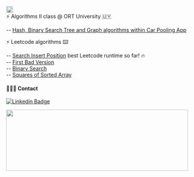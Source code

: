 <img height="18"  src="https://img.shields.io/badge/Code%20Lab%20-%20%236d95ed?style=plastic">
<br>
  ⚡  Algorithms II class @ ORT University 🇺🇾 <br>
  
  -- [Hash, Binary Search Tree and Graph algorithms within Car Pooling App](https://github.com/algoritmosii/CarPoolingApp)<br>

     
  ⚡  Leetcode algorithms  ⌨️
  
  -- [Search Insert Position](https://github.com/tchnorider/leetcode_problems/blob/main/src/SearchInsertPosition.java) best Leetcode runtime so far! 🔥 <br>
  -- [First Bad Version](https://github.com/tchnorider/leetcode_problems/blob/main/src/FirstBadVersion.java)<br>
  -- [Binary Search](https://github.com/tchnorider/leetcode_problems/blob/main/src/BinarySearch.java)<br>
  -- [Squares of Sorted Array](https://github.com/tchnorider/leetcode_problems/blob/main/src/SquaresOfSortedArray.java)<br>

 #### 👩🏻‍💻 Contact
 
 [![Linkedin Badge](https://img.shields.io/badge/-lauralperez-blue?style=flat-square&logo=Linkedin&logoColor=white&link=https://www.linkedin.com/in/lauralperez/)](https://www.linkedin.com/in/lauralperez/)  <br>

<img align="left" width="490" height="165" src="https://github-readme-stats.vercel.app/api?username=tchnorider&rank_icon=github&show_icons=true&hide_border=false&line_height=20&title_color=5379cc&icon_color=#5379cc&show_owner=true"/><br>




